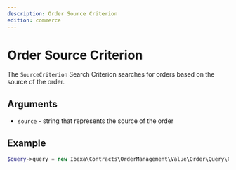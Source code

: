 ```yaml
---
description: Order Source Criterion
edition: commerce
---
```


# Order Source Criterion

The `SourceCriterion` Search Criterion searches for orders based on the source of the order.

## Arguments

- `source` - string that represents the source of the order

## Example

``` php
$query->query = new Ibexa\Contracts\OrderManagement\Value\Order\Query\Criterion\SourceCriterion('local_shop');
```
